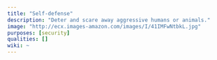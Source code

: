 ```yaml
---
title: "Self-defense"
description: "Deter and scare away aggressive humans or animals."
image: "http://ecx.images-amazon.com/images/I/41IMFwNtbkL.jpg"
purposes: [security]
qualities: []
wiki: ~
---
```

